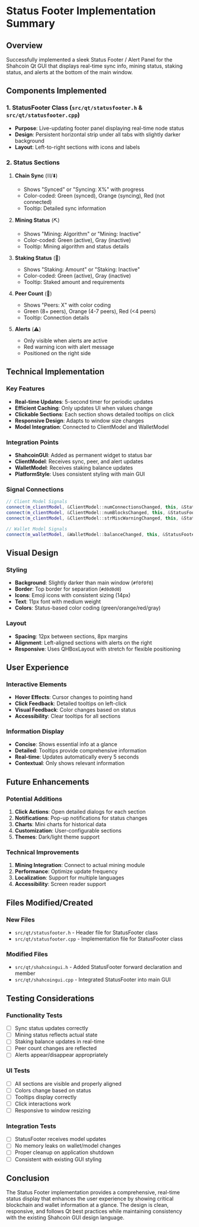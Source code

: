 # Status Footer Implementation Summary

## Overview
Successfully implemented a sleek Status Footer / Alert Panel for the Shahcoin Qt GUI that displays real-time sync info, mining status, staking status, and alerts at the bottom of the main window.

## Components Implemented

### 1. StatusFooter Class (`src/qt/statusfooter.h` & `src/qt/statusfooter.cpp`)
- **Purpose**: Live-updating footer panel displaying real-time node status
- **Design**: Persistent horizontal strip under all tabs with slightly darker background
- **Layout**: Left-to-right sections with icons and labels

### 2. Status Sections
1. **Chain Sync** (⛓/⬇️)
   - Shows "Synced" or "Syncing: X%" with progress
   - Color-coded: Green (synced), Orange (syncing), Red (not connected)
   - Tooltip: Detailed sync information

2. **Mining Status** (⛏️)
   - Shows "Mining: Algorithm" or "Mining: Inactive"
   - Color-coded: Green (active), Gray (inactive)
   - Tooltip: Mining algorithm and status details

3. **Staking Status** (🌱)
   - Shows "Staking: Amount" or "Staking: Inactive"
   - Color-coded: Green (active), Gray (inactive)
   - Tooltip: Staked amount and requirements

4. **Peer Count** (📶)
   - Shows "Peers: X" with color coding
   - Green (8+ peers), Orange (4-7 peers), Red (<4 peers)
   - Tooltip: Connection details

5. **Alerts** (⚠️)
   - Only visible when alerts are active
   - Red warning icon with alert message
   - Positioned on the right side

## Technical Implementation

### Key Features
- **Real-time Updates**: 5-second timer for periodic updates
- **Efficient Caching**: Only updates UI when values change
- **Clickable Sections**: Each section shows detailed tooltips on click
- **Responsive Design**: Adapts to window size changes
- **Model Integration**: Connected to ClientModel and WalletModel

### Integration Points
- **ShahcoinGUI**: Added as permanent widget to status bar
- **ClientModel**: Receives sync, peer, and alert updates
- **WalletModel**: Receives staking balance updates
- **PlatformStyle**: Uses consistent styling with main GUI

### Signal Connections
```cpp
// Client Model Signals
connect(m_clientModel, &ClientModel::numConnectionsChanged, this, &StatusFooter::onPeerCountChanged);
connect(m_clientModel, &ClientModel::numBlocksChanged, this, &StatusFooter::onChainSyncChanged);
connect(m_clientModel, &ClientModel::strMiscWarningChanged, this, &StatusFooter::onAlertStatusChanged);

// Wallet Model Signals
connect(m_walletModel, &WalletModel::balanceChanged, this, &StatusFooter::onStakingStatusChanged);
```

## Visual Design

### Styling
- **Background**: Slightly darker than main window (`#f0f0f0`)
- **Border**: Top border for separation (`#d0d0d0`)
- **Icons**: Emoji icons with consistent sizing (14px)
- **Text**: 11px font with medium weight
- **Colors**: Status-based color coding (green/orange/red/gray)

### Layout
- **Spacing**: 12px between sections, 8px margins
- **Alignment**: Left-aligned sections with alerts on the right
- **Responsive**: Uses QHBoxLayout with stretch for flexible positioning

## User Experience

### Interactive Elements
- **Hover Effects**: Cursor changes to pointing hand
- **Click Feedback**: Detailed tooltips on left-click
- **Visual Feedback**: Color changes based on status
- **Accessibility**: Clear tooltips for all sections

### Information Display
- **Concise**: Shows essential info at a glance
- **Detailed**: Tooltips provide comprehensive information
- **Real-time**: Updates automatically every 5 seconds
- **Contextual**: Only shows relevant information

## Future Enhancements

### Potential Additions
1. **Click Actions**: Open detailed dialogs for each section
2. **Notifications**: Pop-up notifications for status changes
3. **Charts**: Mini charts for historical data
4. **Customization**: User-configurable sections
5. **Themes**: Dark/light theme support

### Technical Improvements
1. **Mining Integration**: Connect to actual mining module
2. **Performance**: Optimize update frequency
3. **Localization**: Support for multiple languages
4. **Accessibility**: Screen reader support

## Files Modified/Created

### New Files
- `src/qt/statusfooter.h` - Header file for StatusFooter class
- `src/qt/statusfooter.cpp` - Implementation file for StatusFooter class

### Modified Files
- `src/qt/shahcoingui.h` - Added StatusFooter forward declaration and member
- `src/qt/shahcoingui.cpp` - Integrated StatusFooter into main GUI

## Testing Considerations

### Functionality Tests
- [ ] Sync status updates correctly
- [ ] Mining status reflects actual state
- [ ] Staking balance updates in real-time
- [ ] Peer count changes are reflected
- [ ] Alerts appear/disappear appropriately

### UI Tests
- [ ] All sections are visible and properly aligned
- [ ] Colors change based on status
- [ ] Tooltips display correctly
- [ ] Click interactions work
- [ ] Responsive to window resizing

### Integration Tests
- [ ] StatusFooter receives model updates
- [ ] No memory leaks on wallet/model changes
- [ ] Proper cleanup on application shutdown
- [ ] Consistent with existing GUI styling

## Conclusion

The Status Footer implementation provides a comprehensive, real-time status display that enhances the user experience by showing critical blockchain and wallet information at a glance. The design is clean, responsive, and follows Qt best practices while maintaining consistency with the existing Shahcoin GUI design language.

